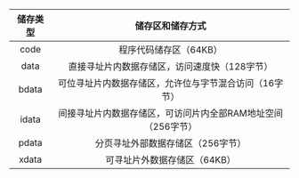 | 储存类型 |                       储存区和储存方式                       |
| :------: | :----------------------------------------------------------: |
|   code   |                    程序代码储存区（64KB）                    |
|   data   |        直接寻址片内数据存储区，访问速度快（128字节）         |
|  bdata   |    可位寻址片内数据存储区，允许位与字节混合访问（16字节）    |
|  idata   | 间接寻址片内数据存储区，可访问片内全部RAM地址空间（256字节） |
|  pdata   |              分页寻址外部数据存储区（256字节）               |
|  xdata   |                 可寻址片外数据存储区（64KB）                 |

